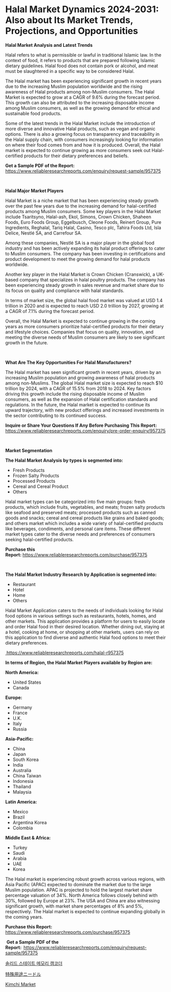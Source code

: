 <p><h1>Halal Market Dynamics 2024-2031: Also about Its Market Trends, Projections, and Opportunities</h1></p><p><strong>Halal Market Analysis and Latest Trends</strong></p>
<p><p>Halal refers to what is permissible or lawful in traditional Islamic law. In the context of food, it refers to products that are prepared following Islamic dietary guidelines. Halal food does not contain pork or alcohol, and meat must be slaughtered in a specific way to be considered Halal.</p><p>The Halal market has been experiencing significant growth in recent years due to the increasing Muslim population worldwide and the rising awareness of Halal products among non-Muslim consumers. The Halal Market is expected to grow at a CAGR of 9.6% during the forecast period. This growth can also be attributed to the increasing disposable income among Muslim consumers, as well as the growing demand for ethical and sustainable food products.</p><p>Some of the latest trends in the Halal Market include the introduction of more diverse and innovative Halal products, such as vegan and organic options. There is also a growing focus on transparency and traceability in the Halal supply chain, with consumers increasingly looking for information on where their food comes from and how it is produced. Overall, the Halal market is expected to continue growing as more consumers seek out Halal-certified products for their dietary preferences and beliefs.</p></p>
<p><strong>Get a Sample PDF of the Report:&nbsp;</strong> <a href="https://www.reliableresearchreports.com/enquiry/request-sample/957375">https://www.reliableresearchreports.com/enquiry/request-sample/957375</a></p>
<p>&nbsp;</p>
<p><strong>Halal Major Market Players</strong></p>
<p><p>Halal Market is a niche market that has been experiencing steady growth over the past few years due to the increasing demand for halal-certified products among Muslim consumers. Some key players in the Halal Market include Tsaritsyno, Halal-ash, Ekol, Simons, Crown Chicken, Shaheen Foods, Euro Foods Group, Eggelbusch, Cleone Foods, Reinert Group, Pure Ingredients, Reghalal, Tariq Halal, Casino, Tesco plc, Tahira Foods Ltd, Isla Delice, Nestlé SA, and Carrefour SA.</p><p>Among these companies, Nestlé SA is a major player in the global food industry and has been actively expanding its halal product offerings to cater to Muslim consumers. The company has been investing in certifications and product development to meet the growing demand for halal products worldwide.</p><p>Another key player in the Halal Market is Crown Chicken (Cranswick), a UK-based company that specializes in halal poultry products. The company has been experiencing steady growth in sales revenue and market share due to its focus on quality and compliance with halal standards.</p><p>In terms of market size, the global halal food market was valued at USD 1.4 trillion in 2020 and is expected to reach USD 2.0 trillion by 2027, growing at a CAGR of 7.1% during the forecast period.</p><p>Overall, the Halal Market is expected to continue growing in the coming years as more consumers prioritize halal-certified products for their dietary and lifestyle choices. Companies that focus on quality, innovation, and meeting the diverse needs of Muslim consumers are likely to see significant growth in the future.</p></p>
<p>&nbsp;</p>
<p><strong>What Are The Key Opportunities For Halal Manufacturers?</strong></p>
<p><p>The Halal market has seen significant growth in recent years, driven by an increasing Muslim population and growing awareness of halal products among non-Muslims. The global Halal market size is expected to reach $10 trillion by 2024, with a CAGR of 15.5% from 2018 to 2024. Key factors driving this growth include the rising disposable income of Muslim consumers, as well as the expansion of Halal certification standards and regulations. In the future, the Halal market is expected to continue its upward trajectory, with new product offerings and increased investments in the sector contributing to its continued success.</p></p>
<p><strong>Inquire or Share Your Questions If Any Before Purchasing This Report:</strong> <a href="https://www.reliableresearchreports.com/enquiry/pre-order-enquiry/957375">https://www.reliableresearchreports.com/enquiry/pre-order-enquiry/957375</a></p>
<p>&nbsp;</p>
<p><strong>Market Segmentation</strong></p>
<p><strong>The Halal Market Analysis by types is segmented into:</strong></p>
<p><ul><li>Fresh Products</li><li>Frozen Salty Products</li><li>Processed Products</li><li>Cereal and Cereal Product</li><li>Others</li></ul></p>
<p><p>Halal market types can be categorized into five main groups: fresh products, which include fruits, vegetables, and meats; frozen salty products like seafood and preserved meats; processed products such as canned goods and snacks; cereal and cereal products like grains and baked goods; and others market which includes a wide variety of halal-certified products like beverages, condiments, and personal care items. These different market types cater to the diverse needs and preferences of consumers seeking halal-certified products.</p></p>
<p><strong>Purchase this Report:&nbsp;</strong><a href="https://www.reliableresearchreports.com/purchase/957375">https://www.reliableresearchreports.com/purchase/957375</a></p>
<p>&nbsp;</p>
<p><strong>The Halal Market Industry Research by Application is segmented into:</strong></p>
<p><ul><li>Restaurant</li><li>Hotel</li><li>Home</li><li>Others</li></ul></p>
<p><p>Halal Market Application caters to the needs of individuals looking for Halal food options in various settings such as restaurants, hotels, homes, and other markets. This application provides a platform for users to easily locate and order Halal food in their desired location. Whether dining out, staying at a hotel, cooking at home, or shopping at other markets, users can rely on this application to find diverse and authentic Halal food options to meet their dietary preferences.</p></p>
<p><a href="https://www.reliableresearchreports.com/halal-r957375">&nbsp;https://www.reliableresearchreports.com/halal-r957375</a></p>
<p><strong>In terms of Region, the Halal Market Players available by Region are:</strong></p>
<p>
    <p> <strong> North America: </strong>
        <ul>
            <li>United States</li>
            <li>Canada</li>
        </ul>
        </p> 
    <p> <strong> Europe: </strong>
        <ul>
            <li>Germany</li>
            <li>France</li>
            <li>U.K.</li>
            <li>Italy</li>
            <li>Russia</li>
        </ul>
        </p> 
    <p> <strong> Asia-Pacific: </strong>
        <ul>
            <li>China</li>
            <li>Japan</li>
            <li>South Korea</li>
            <li>India</li>
            <li>Australia</li>
            <li>China Taiwan</li>
            <li>Indonesia</li>
            <li>Thailand</li>
            <li>Malaysia</li>
        </ul>
        </p> 
    <p> <strong> Latin America: </strong>
        <ul>
            <li>Mexico</li>
            <li>Brazil</li>
            <li>Argentina Korea</li>
            <li>Colombia</li>
        </ul>
        </p> 
    <p> <strong> Middle East & Africa: </strong>
        <ul>
            <li>Turkey</li>
            <li>Saudi</li>
            <li>Arabia</li>
            <li>UAE</li>
            <li>Korea</li>
        </ul>
    </p>
    </p>
<p><p>The Halal market is experiencing robust growth across various regions, with Asia Pacific (APAC) expected to dominate the market due to the large Muslim population. APAC is projected to hold the largest market share percentage valuation of 34%. North America follows closely behind with 30%, followed by Europe at 23%. The USA and China are also witnessing significant growth, with market share percentages of 8% and 5%, respectively. The Halal market is expected to continue expanding globally in the coming years.</p></p>
<p><strong>Purchase this Report: </strong><a href="https://www.reliableresearchreports.com/purchase/957375">https://www.reliableresearchreports.com/purchase/957375</a></p>
<p>&nbsp;<strong>Get a Sample PDF of the Report:&nbsp;&nbsp;</strong><a href="https://www.reliableresearchreports.com/enquiry/request-sample/957375">https://www.reliableresearchreports.com/enquiry/request-sample/957375</a></p>
<p><strong></strong></p>
<p><p><a href="https://github.com/LanceOlsotn8978/Market-Research-Report-List-1/blob/main/495075116482.md">솔리드 스테이트 메모리 캠코더</a></p><p><a href="https://github.com/CloydAbbott2023/Market-Research-Report-List-1/blob/main/463064217941.md">特殊用途ニードル</a></p><p><a href="https://github.com/markusgodoy/Market-Research-Report-List-2/blob/main/kimchi-market.md">Kimchi Market</a></p></p>